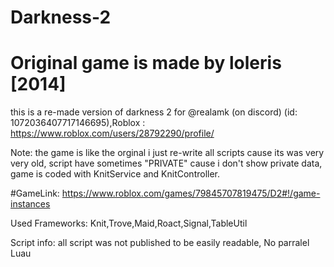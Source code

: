 # Darkness-2

# Original game is made by loleris [2014]

this is a re-made version of darkness 2 for @realamk (on discord) (id: 1072036407717146695),Roblox : https://www.roblox.com/users/28792290/profile/

Note: the game is like the orginal i just re-write all scripts cause its was very very old, script have sometimes "PRIVATE" cause i don't show private data, game is coded with KnitService and KnitController.

#GameLink: https://www.roblox.com/games/79845707819475/D2#!/game-instances

Used Frameworks: Knit,Trove,Maid,Roact,Signal,TableUtil

Script info: all script was not published to be easily readable, No parralel Luau
